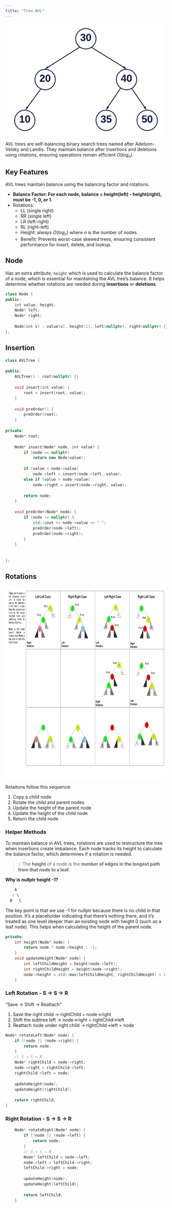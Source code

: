 ```yaml
---
title: "Tree-AVL"
---
```


<div style="text-align: center;">
  <img src="/images/cpp/03-Linear-Data-Structures-and-Trees/Tree-AVL.webp" alt="AVL" height="350">
</div>

AVL trees are self-balancing binary search trees named after Adelson-Velsky and Landis. They maintain balance after insertions and deletions using rotations, ensuring operations remain efficient $O(log_n)$.

## Key Features

AVL trees maintain balance using the balancing factor and rotations.

* **Balance Factor: For each node, balance = height(left) - height(right), must be -1, 0, or 1**.
* Rotations:
  * LL (single right)
  * RR (single left)
  * LR (left-right)
  * RL (right-left)
  * Height: always $O(log_n)$ where $n$ is the number of nodes.
  * Benefit: Prevents worst-case skewed trees, ensuring consistent performance for insert, delete, and lookup.

## Node

Has an extra attribute, `height` which is used to calculate the balance factor of a node, which is essential for maintaining the AVL tree’s balance. It helps determine whether rotations are needed during **insertions** or **deletions**.

```cpp
class Node {
public:
    int value, height;
    Node* left;
    Node* right;

    Node(int v) : value(v), height(1), left(nullptr), right(nullptr) {}
};
```

## Insertion

```cpp
class AVLTree {

public:
    AVLTree() : root(nullptr) {}

    void insert(int value) {
        root = insert(root, value);
    }

    void preOrder() {
        preOrder(root);
    }

private:
    Node* root;

    Node* insert(Node* node, int value) {
        if (node == nullptr)
            return new Node(value);

        if (value < node->value)
            node->left = insert(node->left, value);
        else if (value > node->value)
            node->right = insert(node->right, value);

        return node;
    }

    void preOrder(Node* node) {
        if (node != nullptr) {
            std::cout << node->value << " ";
            preOrder(node->left);
            preOrder(node->right);
        }
    }


};
```

## Rotations

<div style="text-align: center;">
  <img src="/images/cpp/03-Linear-Data-Structures-and-Trees/Tree-Rebalancing.gif" alt="Rotations" height="600">
</div>

Rotaitons follow this sequence:

1. Copy a child node
2. Rotate the child and parent nodes
3. Update the height of the parent node
4. Update the height of the child node
5. Return the child node

### Helper Methods

To maintain balance in AVL trees, rotations are used to restructure the tree when insertions create imbalance. Each node tracks its height to calculate the balance factor, which determines if a rotation is needed.

> :bulb: The **height** of a node is the **number of edges in the longest path from that node to a leaf.**

**Why is nullptr height -1?**

```cpp
    A
   / \
  B   C
```

The key point is that we use -1 for nullptr because there is no child in that position. It’s a placeholder indicating that there’s nothing there, and it’s treated as one level deeper than an existing node with height 0 (such as a leaf node). This helps when calculating the height of the parent node.

```cpp
private:
    int height(Node* node) {
        return node ? node->height : -1;
    }
    void updateHeight(Node* node) {
        int leftChildHeight = height(node->left);
        int rightChildHeight = height(node->right);
        node->height = std::max(leftChildHeight, rightChildHeight) + 1;
    }
```

### Left Rotation - S → S → R

“Save → Shift → Reattach”

1. Save the right child → rightChild = node->right
2. Shift the subtree left → node->right = rightChild->left
3. Reattach node under right child → rightChild->left = node

```cpp
Node* rotateLeft(Node* node) {
    if (!node || !node->right) {
        return node;
    }
    // S → S → R
    Node* rightChild = node->right;
    node->right = rightChild->left;
    rightChild->left = node;

    updateHeight(node);
    updateHeight(rightChild);

    return rightChild;
}
```

### Right Rotation - S → S → R

```cpp
    Node* rotateRight(Node* node) {
        if (!node || !node->left) {
            return node;
        }
        // S → S → R
        Node* leftChild = node->left;
        node->left = leftChild->right;
        leftChild->right = node;

        updateHeight(node);
        updateHeight(leftChild);

        return leftChild;
    }
```
